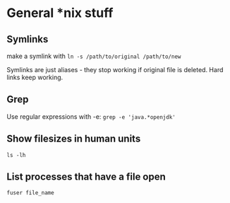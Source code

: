 # General *nix stuff

## Symlinks

make a symlink with `ln -s /path/to/original /path/to/new`

Symlinks are just aliases - they stop working if original file is deleted. Hard links keep working.

## Grep

Use regular expressions with -e: `grep -e 'java.*openjdk'`

## Show filesizes in human units

`ls -lh`

## List processes that have a file open

`fuser file_name`